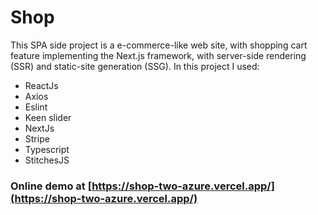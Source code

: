 # Shop

This SPA side project is a e-commerce-like web site, with shopping cart feature implementing the Next.js framework, with server-side rendering (SSR) and static-site generation (SSG).
In this project I used: 
- ReactJs
- Axios
- Eslint
- Keen slider
- NextJs
- Stripe
- Typescript
- StitchesJS

### Online demo at [https://shop-two-azure.vercel.app/](https://shop-two-azure.vercel.app/)
